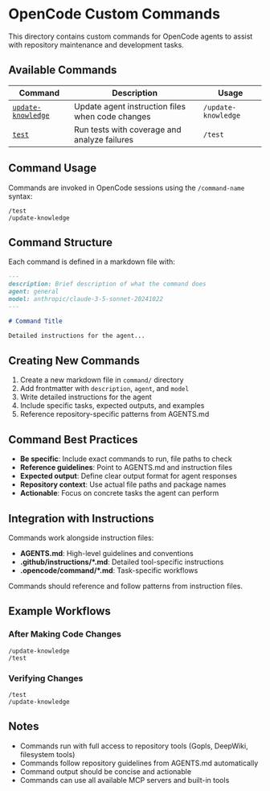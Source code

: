 # OpenCode Custom Commands

This directory contains custom commands for OpenCode agents to assist with repository maintenance and development tasks.

## Available Commands

| Command | Description | Usage |
|---------|-------------|-------|
| [`update-knowledge`](./command/update-knowledge.md) | Update agent instruction files when code changes | `/update-knowledge` |
| [`test`](./command/test.md) | Run tests with coverage and analyze failures | `/test` |

## Command Usage

Commands are invoked in OpenCode sessions using the `/command-name` syntax:

```
/test
/update-knowledge
```

## Command Structure

Each command is defined in a markdown file with:

```markdown
---
description: Brief description of what the command does
agent: general
model: anthropic/claude-3-5-sonnet-20241022
---

# Command Title

Detailed instructions for the agent...
```

## Creating New Commands

1. Create a new markdown file in `command/` directory
2. Add frontmatter with `description`, `agent`, and `model`
3. Write detailed instructions for the agent
4. Include specific tasks, expected outputs, and examples
5. Reference repository-specific patterns from AGENTS.md

## Command Best Practices

- **Be specific**: Include exact commands to run, file paths to check
- **Reference guidelines**: Point to AGENTS.md and instruction files
- **Expected output**: Define clear output format for agent responses
- **Repository context**: Use actual file paths and package names
- **Actionable**: Focus on concrete tasks the agent can perform

## Integration with Instructions

Commands work alongside instruction files:

- **AGENTS.md**: High-level guidelines and conventions
- **.github/instructions/*.md**: Detailed tool-specific instructions
- **.opencode/command/*.md**: Task-specific workflows

Commands should reference and follow patterns from instruction files.

## Example Workflows

### After Making Code Changes
```
/update-knowledge
/test
```

### Verifying Changes
```
/test
/update-knowledge
```

## Notes

- Commands run with full access to repository tools (Gopls, DeepWiki, filesystem tools)
- Commands follow repository guidelines from AGENTS.md automatically
- Command output should be concise and actionable
- Commands can use all available MCP servers and built-in tools
